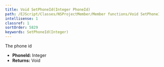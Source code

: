 ```yaml
---
title: Void SetPhoneId(Integer PhoneId)
path: /EJScript/Classes/NSProjectMember/Member functions/Void SetPhoneId(Integer p_0)
intellisense: 1
classref: 1
sortOrder: 5829
keywords: SetPhoneId(Integer)
---
```



The phone id



* **PhoneId:** Integer
* **Returns:** Void


